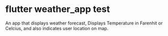 # flutter weather_app test
 An app that displays weather forecast, Displays Temperature in Farenhit or Celcius, and also indicates user location on map.

